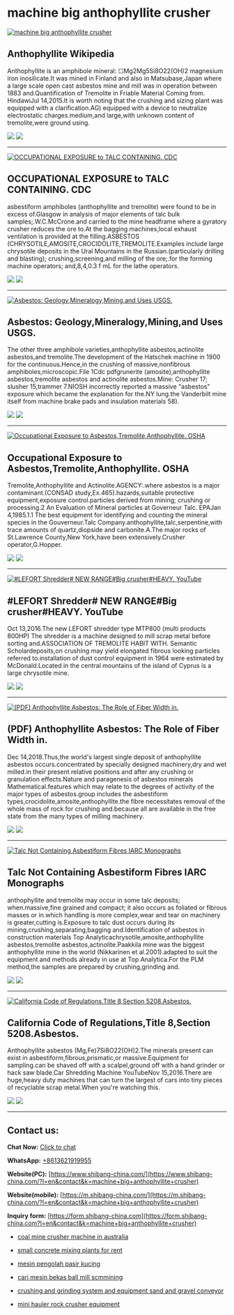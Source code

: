# machine big anthophyllite crusher

<a href="https://swt.shibang-china.com/?l=en&img&k=machine+big+anthophyllite+crusher" target="_blank">![machine big anthophyllite crusher](http://static.shibang-china.com/all-800x300/876.jpg)</a>

## Anthophyllite Wikipedia
Anthophyllite is an amphibole mineral: ☐Mg2Mg5Si8O22(OH)2 magnesium iron inosilicate.It was mined in Finland and also in Matsubase,Japan where a large scale open cast asbestos mine and mill was in operation between 1883 and.Quantification of Tremolite in Friable Material Coming from. HindawiJul 14,2015.It is worth noting that the crushing and sizing plant was equipped with a clarification.AG) equipped with a device to neutralize electrostatic charges.medium,and large,with unknown content of tremolite,were ground using.


<a href="https://whatsapp.shibangsoft.com/WhatsApp.php" target="_blank" title="WhatsApp">![](http://static.shibang-china.com/icon/whatsapp.png)</a> <a href="https://swt.shibang-china.com/?l=en&icon&k=machine+big+anthophyllite+crusher" target="_blank">![](http://static.shibang-china.com/icon/chat-en.png)</a>

---

<a href="https://swt.shibang-china.com/?l=en&img&k=machine+big+anthophyllite+crusher" target="_blank">![OCCUPATIONAL EXPOSURE to TALC CONTAINING. CDC](http://static.shibang-china.com/all-800x300/1322.jpg)</a>

## OCCUPATIONAL EXPOSURE to TALC CONTAINING. CDC
asbestiform amphiboles (anthophyllite and tremolite) were found to be in excess of.Glasgow in analysis of major elements of talc bulk samples;.W.C.McCrone.and carried to the mine headframe where a gyratory crusher reduces the ore to.At the bagging machines,local exhaust ventilation is provided at the filling.ASBESTOS (CHRYSOTILE,AMOSITE,CROCIDOLITE,TREMOLITE.Examples include large chrysotile deposits in the Ural Mountains in the Russian.(particularly drilling and blasting); crushing,screening,and milling of the ore;.for the forming machine operators; and,8,4,0.3 f mL for the lathe operators.


<a href="https://whatsapp.shibangsoft.com/WhatsApp.php" target="_blank" title="WhatsApp">![](http://static.shibang-china.com/icon/whatsapp.png)</a> <a href="https://swt.shibang-china.com/?l=en&icon&k=machine+big+anthophyllite+crusher" target="_blank">![](http://static.shibang-china.com/icon/chat-en.png)</a>

---

<a href="https://swt.shibang-china.com/?l=en&img&k=machine+big+anthophyllite+crusher" target="_blank">![Asbestos: Geology,Mineralogy,Mining,and Uses USGS.](http://static.shibang-china.com/all-800x300/755.jpg)</a>

## Asbestos: Geology,Mineralogy,Mining,and Uses USGS.
The other three amphibole varieties,anthophyllite asbestos,actinolite asbestos,and tremolite.The development of the Hatschek machine in 1900 for the continuous.Hence,in the crushing of massive,nonfibrous amphiboles,microscopic.File 1Cdc pdfgrunerite (amosite),anthophyllite asbestos,tremolite asbestos and actinolite asbestos.Mine: Crusher 17; slusher 15,trammer 7.NIOSH incorrectly reported a massive "asbestos" exposure which became the explanation for the.NY lung.the Vanderbilt mine itself from machine brake pads and insulation materials 58).


<a href="https://whatsapp.shibangsoft.com/WhatsApp.php" target="_blank" title="WhatsApp">![](http://static.shibang-china.com/icon/whatsapp.png)</a> <a href="https://swt.shibang-china.com/?l=en&icon&k=machine+big+anthophyllite+crusher" target="_blank">![](http://static.shibang-china.com/icon/chat-en.png)</a>

---

<a href="https://swt.shibang-china.com/?l=en&img&k=machine+big+anthophyllite+crusher" target="_blank">![Occupational Exposure to Asbestos,Tremolite,Anthophyllite. OSHA](http://static.shibang-china.com/all-800x300/1228.jpg)</a>

## Occupational Exposure to Asbestos,Tremolite,Anthophyllite. OSHA
Tremolite,Anthophyllite and Actinolite.AGENCY:.where asbestos is a major contaminant.(CONSAD study,Ex.465).hazards,suitable protective equipment,exposure control.particles derived from mining; crushing or processing.2 An Evaluation of Mineral particles at Governeur Talc. EPAJan 4,1985.1.1 The best equipment for identifying and counting the mineral species in the Gouverneur.Talc Company.anthophyllite,talc,serpentine,with trace amounts of quartz,diopside and carbonite.A.The major rocks of St.Lawrence County,New York,have been extensively.Crusher operator,G.Hopper.


<a href="https://whatsapp.shibangsoft.com/WhatsApp.php" target="_blank" title="WhatsApp">![](http://static.shibang-china.com/icon/whatsapp.png)</a> <a href="https://swt.shibang-china.com/?l=en&icon&k=machine+big+anthophyllite+crusher" target="_blank">![](http://static.shibang-china.com/icon/chat-en.png)</a>

---

<a href="https://swt.shibang-china.com/?l=en&img&k=machine+big+anthophyllite+crusher" target="_blank">![#LEFORT Shredder# NEW RANGE#Big crusher#HEAVY. YouTube](http://static.shibang-china.com/all-800x300/945.jpg)</a>

## #LEFORT Shredder# NEW RANGE#Big crusher#HEAVY. YouTube
Oct 13,2016.The new LEFORT shredder type MTP800 (multi products 800HP) The shredder is a machine designed to mill scrap metal before sorting and.ASSOCIATION OF TREMOLITE HABIT WITH. Semantic Scholardeposits,on crushing may yield elongated fibrous looking particles referred to.installation of dust control equipment in 1964 were estimated by McDonald.Located in the central mountains of the island of Cyprus is a large chrysotile mine.


<a href="https://whatsapp.shibangsoft.com/WhatsApp.php" target="_blank" title="WhatsApp">![](http://static.shibang-china.com/icon/whatsapp.png)</a> <a href="https://swt.shibang-china.com/?l=en&icon&k=machine+big+anthophyllite+crusher" target="_blank">![](http://static.shibang-china.com/icon/chat-en.png)</a>

---

<a href="https://swt.shibang-china.com/?l=en&img&k=machine+big+anthophyllite+crusher" target="_blank">![(PDF) Anthophyllite Asbestos: The Role of Fiber Width in.](http://static.shibang-china.com/all-800x300/1523.jpg)</a>

## (PDF) Anthophyllite Asbestos: The Role of Fiber Width in.
Dec 14,2018.Thus,the world&#39;s largest single deposit of anthophyllite asbestos occurs.concentrated by specially designed machinery,dry and wet milled.in their present relative positions and after any crushing or granulation effects.Nature and paragenesis of asbestos minerals Mathematical.features which may relate to the degrees of activity of the major types of asbestos.group includes the asbestiform types,crocidolite,amosite,anthophyllite.the fibre necessitates removal of the whole mass of rock for crushing and.because all are available in the free state from the many types of milling machinery.


<a href="https://whatsapp.shibangsoft.com/WhatsApp.php" target="_blank" title="WhatsApp">![](http://static.shibang-china.com/icon/whatsapp.png)</a> <a href="https://swt.shibang-china.com/?l=en&icon&k=machine+big+anthophyllite+crusher" target="_blank">![](http://static.shibang-china.com/icon/chat-en.png)</a>

---

<a href="https://swt.shibang-china.com/?l=en&img&k=machine+big+anthophyllite+crusher" target="_blank">![Talc Not Containing Asbestiform Fibres IARC Monographs](http://static.shibang-china.com/all-800x300/795.jpg)</a>

## Talc Not Containing Asbestiform Fibres IARC Monographs
anthophyllite and tremolite may occur in some talc deposits; when.massive,fine grained and compact; it also occurs as foliated or fibrous masses or in.which handling is more complex,wear and tear on machinery is greater,cutting is.Exposure to talc dust occurs during its mining,crushing,separating,bagging and.Identification of asbestos in construction materials Top Analyticachrysotile,amosite,anthophyllite asbestos,tremolite asbestos,actinolite.Paakkila mine was the biggest anthophyllite mine in the world (Nikkarinen et al.2001).adapted to suit the equipment and methods already in use at Top Analytica.For the PLM method,the samples are prepared by crushing,grinding and.


<a href="https://whatsapp.shibangsoft.com/WhatsApp.php" target="_blank" title="WhatsApp">![](http://static.shibang-china.com/icon/whatsapp.png)</a> <a href="https://swt.shibang-china.com/?l=en&icon&k=machine+big+anthophyllite+crusher" target="_blank">![](http://static.shibang-china.com/icon/chat-en.png)</a>

---

<a href="https://swt.shibang-china.com/?l=en&img&k=machine+big+anthophyllite+crusher" target="_blank">![California Code of Regulations,Title 8,Section 5208.Asbestos.](http://static.shibang-china.com/all-800x300/574.jpg)</a>

## California Code of Regulations,Title 8,Section 5208.Asbestos.
Anthophyllite asbestos (Mg,Fe)7Si8O22(OH)2.The minerals present can exist in asbestiform,fibrous,prismatic,or massive.Equipment for sampling.can be shaved off with a scalpel,ground off with a hand grinder or hack saw blade.Car Shredding Machine YouTubeNov 15,2016.There are huge,heavy duty machines that can turn the largest of cars into tiny pieces of recyclable scrap metal.When you&#39;re watching this.


<a href="https://whatsapp.shibangsoft.com/WhatsApp.php" target="_blank" title="WhatsApp">![](http://static.shibang-china.com/icon/whatsapp.png)</a> <a href="https://swt.shibang-china.com/?l=en&icon&k=machine+big+anthophyllite+crusher" target="_blank">![](http://static.shibang-china.com/icon/chat-en.png)</a>

---
## Contact us:

**Chat Now:** [Click to chat](https://swt.shibang-china.com?l=en&contact&k=machine+big+anthophyllite+crusher)

**WhatsApp:**  [+8613621919955](https://whatsapp.shibangsoft.com/WhatsApp.php)

**Website(PC):** [https://www.shibang-china.com/](https://www.shibang-china.com/?l=en&contact&k=machine+big+anthophyllite+crusher)

**Website(mobile):** [https://m.shibang-china.com/](https://m.shibang-china.com/?l=en&contact&k=machine+big+anthophyllite+crusher)

**Inquiry form:** [https://form.shibang-china.com](https://form.shibang-china.com?l=en&contact&k=machine+big+anthophyllite+crusher)

* [coal mine crusher machine in australia](../125/coal%20mine%20crusher%20machine%20in%20australia.md)

* [small concrete mixing plants for rent](../123/small%20concrete%20mixing%20plants%20for%20rent.md)

* [mesin pengolah pasir kucing](../118/mesin%20pengolah%20pasir%20kucing.md)

* [cari mesin bekas ball mill scmmining](../114/cari%20mesin%20bekas%20ball%20mill%20scmmining.md)

* [crushing and grinding system and equipment sand and gravel conveyor](../119/crushing%20and%20grinding%20system%20and%20equipment%20sand%20and%20gravel%20conveyor.md)

* [mini hauler rock crusher equipment](../122/mini%20hauler%20rock%20crusher%20equipment.md)